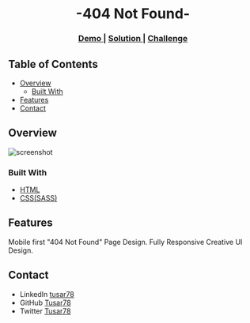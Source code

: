 <h1 align="center">-404 Not Found-</h1>

<div align="center">
  <h3>
    <a href="https://tus-404-not-found.netlify.app/">
      Demo
    </a>
    <span> | </span>
    <a href="https://github.com/Tusar78/404-not-found">
      Solution
    </a>
    <span> | </span>
    <a href="https://devchallenges.io/challenges/wBunSb7FPrIepJZAg0sY">
      Challenge
    </a>
  </h3>
</div>

<!-- TABLE OF CONTENTS -->

## Table of Contents

- [Overview](#overview)
  - [Built With](#built-with)
- [Features](#features)
- [Contact](#contact)

<!-- OVERVIEW -->

## Overview

![screenshot](https://lh3.googleusercontent.com/idB4TR0vZC1VwP5w1k66ifUn2i-cngVG27m4wXX2otxJ4Vy4LgbMg2GnEIOpl3qKV9QOBSW1v9tEB2de1ngh5TOy093FJrmy-7JuHmjldmEdDg0cfQVqXZz31sisDaAAWzxcnZznVWrMLEkXiQtF41VL_U8L3SGKnzs4ZFXJtGNGFemh85c4YfwSKxLd6PGlDeOnXJFL7yBuC9MocNGvS85VGYrrPmkKXzjr20qP6dZ3lj2UYqJ7hgNY6wkpmrK6U98DT-t22vrOnUhgK5kfMylIQ9aH00MmCsVwWOGI1VIzhyFz1iiJNWG5Dx6fmnJkjK1avgOnDdvO3NiHLj28FkGb_KO9tF5nxaEh8XviCWK4dqHp2nxy2SxQblpOjLUkjHccYQTfiirZQxXRLabmNnkOFrR-viQ9HXc39_hzcz6eJGGrZXaQc5Nm25mhmiP2x_hAmQMCfVxweiuhU_eiPtdY99wsBrCvVw387NVjFX7TsdzgOX2r9NOJa3F37tC42h9HzU8kUq1uOWduT2u3fAFmEzo1a4amJd6niT2LMU_tWSYPIrUoe7eFdkGbNqb7jjWv09Tmgvhe-u8iTkOuD0217wlwSlKVQnKJ80zSZ0xbK0XhSrbf60_huC9dGmk5wdCi7fcBLaHCYZ2QeHh_qhWUQVLPuu2B_5s6ujJBuy6qAf8OHqnF8rlJqaRRvNypLLQpTXXv4as=w1213-h578-no?authuser=0)

### Built With


- [HTML]()
- [CSS(SASS)]()

## Features


Mobile first "404 Not Found" Page Design. Fully Responsive Creative UI  Design.

## Contact

- LinkedIn [tusar78](https://www.linkedin.com/in/tusar78/)
- GitHub [Tusar78](https://github.com/Tusar78/)
- Twitter [Tusar78](https://twitter.com/Tusar78)
